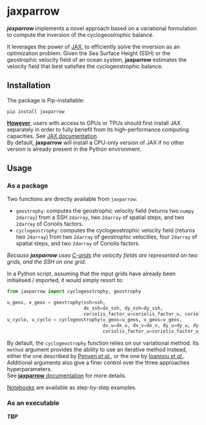 # jaxparrow

***jaxparrow*** implements a novel approach based on a variational formulation to compute the inversion of the cyclogeostrophic balance.

It leverages the power of [JAX](https://jax.readthedocs.io/en/latest/), to efficiently solve the inversion as an optimization problem. 
Given the Sea Surface Height (SSH) or the geostrophic velocity field of an ocean system, **jaxparrow** estimates the velocity field that best satisfies the cyclogeostrophic balance.

## Installation

The package is Pip-installable:
```shell
pip install jaxparrow
```

**<ins>However</ins>**, users with access to GPUs or TPUs should first install JAX separately in order to fully benefit from its high-performance computing capacities. 
See [JAX documentation](https://jax.readthedocs.io/en/latest/installation.html). \
By default, **jaxparrow** will install a CPU-only version of JAX if no other version is already present in the Python environment.

## Usage

### As a package

Two functions are directly available from `jaxparrow`:

- `geostrophy`: computes the geostrophic velocity field (returns two `numpy 2darray`) from a SSH `2darray`, two `2darray` of spatial steps, and two `2darray` of Coriolis factors.
- `cyclogeostrophy`: computes the cyclogeostrophic velocity field (returns two `2darray`) from two `2darray` of geostrophic velocities, four `2darray` of spatial steps, and two `2darray` of Coriolis factors.

*Because **jaxparrow** uses [C-grids](https://xgcm.readthedocs.io/en/latest/grids.html) the velocity fields are represented on two grids, and the SSH on one grid.*

In a Python script, assuming that the input grids have already been initialised / imported, it would simply resort to:

```python
from jaxparrow import cyclogeostrophy, geostrophy

u_geos, v_geos = geostrophy(ssh=ssh,    
                            dx_ssh=dx_ssh, dy_ssh=dy_ssh,
                            coriolis_factor_u=coriolis_factor_u, coriolis_factor_v=coriolis_factor_v)
u_cyclo, v_cyclo = cyclogeostrophy(u_geos=u_geos, v_geos=v_geos,
                                   dx_u=dx_u, dx_v=dx_v, dy_u=dy_u, dy_v=dy_v,
                                   coriolis_factor_u=coriolis_factor_u, coriolis_factor_v=coriolis_factor_v)
```

By default, the `cyclogeostrophy` function relies on our variational method.
Its `method` argument provides the ability to use an iterative method instead, either the one described by [Penven *et al.*](https://doi.org/10.1016/j.dsr2.2013.10.015), or the one by [Ioannou *et al.*](https://doi.org/10.1029/2019JC015031).
Additional arguments also give a finer control over the three approaches hyperparameters. \
See [**jaxparrow** documentation](docs/_build/html/index.html) for more details.

[Notebooks](notebooks/README.md) are available as step-by-step examples.

### As an executable

***TBP***
